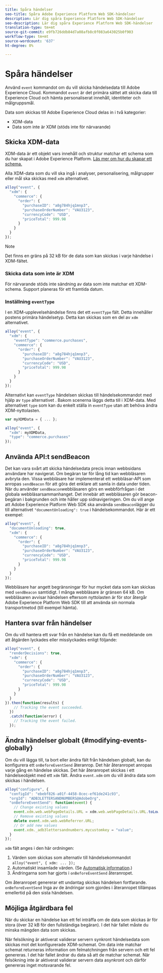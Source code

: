 ```yaml
---
title: Spåra händelser
seo-title: Spåra Adobe Experience Platform Web SDK-händelser
description: Lär dig spåra Experience Platform Web SDK-händelser
seo-description: Lär dig spåra Experience Platform Web SDK-händelser
translation-type: tm+mt
source-git-commit: e9fb726ddb84d7a08afb8c0f083a643025b0f903
workflow-type: tm+mt
source-wordcount: '637'
ht-degree: 0%

---
```



# Spåra händelser

Använd `event` kommandot om du vill skicka händelsedata till Adobe Experience Cloud. Kommandot `event` är det primära sättet att skicka data till Experience Cloud och hämta personaliserat innehåll, identiteter och målgruppsmål.

Data som skickas till Adobe Experience Cloud delas in i två kategorier:

* XDM-data
* Data som inte är XDM (stöds inte för närvarande)

## Skicka XDM-data

XDM-data är ett objekt vars innehåll och struktur matchar ett schema som du har skapat i Adobe Experience Platform. [Läs mer om hur du skapar ett schema.](../../xdm/tutorials/create-schema-ui.md)

Alla XDM-data som du vill ska ingå i analyser, personalisering, målgrupper eller mål ska skickas med `xdm` alternativet.

```javascript
alloy("event", {
  "xdm": {
    "commerce": {
      "order": {
        "purchaseID": "a8g784hjq1mnp3",
        "purchaseOrderNumber": "VAU3123",
        "currencyCode": "USD",
        "priceTotal": 999.98
      }
    }
  }
});
```

>[!NOTE]
>Det finns en gräns på 32 kB för de data som kan skickas i varje händelse i XDM-fältet.

### Skicka data som inte är XDM

För närvarande stöds inte sändning av data som inte matchar ett XDM-schema. Support planeras för ett framtida datum.

### Inställning `eventType`

I en XDM-upplevelsehändelse finns det ett `eventType` fält. Detta innehåller postens primära händelsetyp. Detta kan skickas som en del av `xdm` alternativet.

```javascript
alloy("event", {
  "xdm": {
    "eventType": "commerce.purchases",
    "commerce": {
      "order": {
        "purchaseID": "a8g784hjq1mnp3",
        "purchaseOrderNumber": "VAU3123",
        "currencyCode": "USD",
        "priceTotal": 999.98
      }
    }
  }
});
```

Alternativt kan `eventType` händelsen skickas till händelsekommandot med hjälp av `type` alternativet . Bakom scenerna läggs detta till i XDM-data. Med alternativet `type` som kan du enkelt ställa in `eventType` utan att behöva ändra XDM-nyttolasten.

```javascript
var myXDMData = { ... };

alloy("event", {
  "xdm": myXDMData,
  "type": "commerce.purchases"
});
```

## Använda API:t sendBeacon

Det kan vara svårt att skicka händelsedata precis innan webbsidans användare har navigerat. Om begäran tar för lång tid kan webbläsaren avbryta den. Vissa webbläsare har implementerat ett webbläsar-API som anropas `sendBeacon` för att göra det enklare att samla in data under tiden. När du använder `sendBeacon`webbläsaren görs en webbförfrågan i det globala webbläsarsammanhanget. Det innebär att webbläsaren gör beacon-begäran i bakgrunden och inte håller upp sidnavigeringen. Om du vill ange att Adobe Experience Platform Web SDK ska använda `sendBeacon`lägger du till alternativet `"documentUnloading": true` i händelsekommandot.  Här är ett exempel:

```javascript
alloy("event", {
  "documentUnloading": true,
  "xdm": {
    "commerce": {
      "order": {
        "purchaseID": "a8g784hjq1mnp3",
        "purchaseOrderNumber": "VAU3123",
        "currencyCode": "USD",
        "priceTotal": 999.98
      }
    }
  }
});
```

Webbläsare har angett begränsningar för hur mycket data som kan skickas med `sendBeacon` samtidigt. I många webbläsare är gränsen 64 kB. Om webbläsaren avvisar händelsen eftersom nyttolasten är för stor återgår Adobe Experience Platform Web SDK till att använda sin normala transportmetod (till exempel hämta).

## Hantera svar från händelser

Om du vill hantera ett svar från en händelse kan du få ett meddelande om att åtgärden lyckades eller misslyckades enligt följande:

```javascript
alloy("event", {
  "renderDecisions": true,
  "xdm": {
    "commerce": {
      "order": {
        "purchaseID": "a8g784hjq1mnp3",
        "purchaseOrderNumber": "VAU3123",
        "currencyCode": "USD",
        "priceTotal": 999.98
      }
    }
  }
}).then(function(results) {
    // Tracking the event succeeded.
  })
  .catch(function(error) {
    // Tracking the event failed.
  });
```

## Ändra händelser globalt {#modifying-events-globally}

Om du vill lägga till, ta bort eller ändra fält från händelsen globalt, kan du konfigurera ett `onBeforeEventSend` återanrop.  Det här återanropet anropas varje gång en händelse skickas.  Det här återanropet skickas i ett händelseobjekt med ett `xdm` fält.  Ändra `event.xdm` om du vill ändra data som skickas i händelsen.

```javascript
alloy("configure", {
  "configId": "ebebf826-a01f-4458-8cec-ef61de241c93",
  "orgId": "ADB3LETTERSANDNUMBERS@AdobeOrg",
  "onBeforeEventSend": function(event) {
    // Change existing values
    event.xdm.web.webPageDetails.URL = xdm.web.webPageDetails.URL.toLowerCase();
    // Remove existing values
    delete event.xdm.web.webReferrer.URL;
    // Or add new values
    event.xdm._adb3lettersandnumbers.mycustomkey = "value";
  }
});
```

`xdm` fält anges i den här ordningen:

1. Värden som skickas som alternativ till händelsekommandot `alloy("event", { xdm: ... });`
2. Automatiskt insamlade värden.  (Se [Automatisk information](../reference/automatic-information.md).)
3. Ändringarna som har gjorts i `onBeforeEventSend` återanropet.

Om återanropet genererar ett undantag skickas händelsen fortfarande. `onBeforeEventSend` Inga av de ändringar som gjordes i återanropet tillämpas emellertid på den sista händelsen.

## Möjliga åtgärdbara fel

När du skickar en händelse kan ett fel inträffa om de data som skickas är för stora (över 32 kB för den fullständiga begäran). I det här fallet måste du minska mängden data som skickas.

När felsökning är aktiverat validerar servern synkront händelsedata som skickas mot det konfigurerade XDM-schemat. Om data inte matchar schemat returneras information om felmatchningen från servern och ett fel genereras. I det här fallet ändrar du data så att de matchar schemat. När felsökning inte är aktiverat validerar servern data asynkront och därför genereras inget motsvarande fel.
